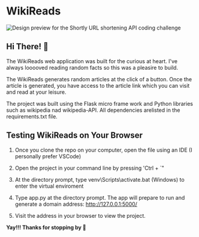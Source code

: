 # WikiReads

![Design preview for the Shortly URL shortening API coding challenge](./design/desktop-preview.jpg)

## Hi There! :wave:

The WikiReads web application was built for the curious at heart. I've always looooved reading random facts so this was a pleasire to build.

The WikiReads generates random articles at the click of a button. Once the article is generated, you have access to the article link which you can visit and read at your leisure.

The project was built using the Flask micro frame work and Python libraries such as wikipedia nad wikipedia-API. All dependencies arelisted in the requirements.txt file.

## Testing WikiReads on Your Browser

1. Once you clone the repo on your computer, open the file using an IDE (I personally prefer VSCode)

2. Open the project in your command line by pressing 'Ctrl + `"

3. At the directory prompt, type venv\Scripts\activate.bat (Windows) to enter the virtual enviroment

4. Type app.py at the directory prompt. The app will prepare to run and generate a domain address: http://127.0.0.1:5000/

5. Visit the address in your browser to view the project.

**Yay!!! Thanks for stopping by :rocket:**

